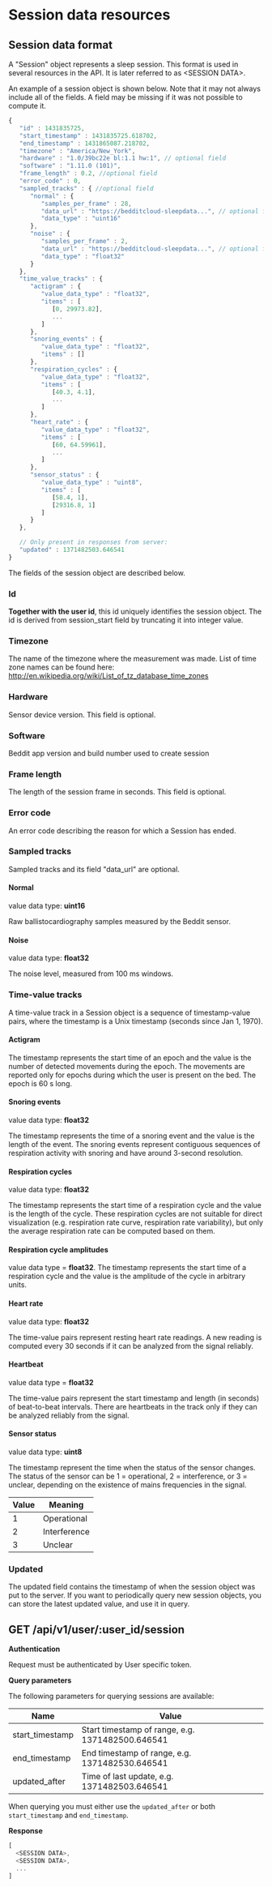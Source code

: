 # Session data resources

## Session data format

A "Session" object represents a sleep session. This
format is used in several resources in the API. It is later referred to as
\<SESSION DATA\>.

An example of a session object is shown below. Note that it may not always include
all of the fields. A field may be missing if it was not possible to compute it.

```javascript
{
   "id" : 1431835725,
   "start_timestamp" : 1431835725.618702,
   "end_timestamp" : 1431865087.218702,
   "timezone" : "America/New_York",
   "hardware" : "1.0/39bc22e bl:1.1 hw:1", // optional field
   "software" : "1.11.0 (101)",
   "frame_length" : 0.2, //optional field
   "error_code" : 0,
   "sampled_tracks" : { //optional field
      "normal" : {
         "samples_per_frame" : 28,
         "data_url" : "https://bedditcloud-sleepdata...", // optional field
         "data_type" : "uint16"
      },
      "noise" : {
         "samples_per_frame" : 2,
         "data_url" : "https://bedditcloud-sleepdata...", // optional field
         "data_type" : "float32"
      }
   },
   "time_value_tracks" : {
      "actigram" : {
         "value_data_type" : "float32",
         "items" : [
            [0, 29973.82],
            ...
         ]
      },
      "snoring_events" : {
         "value_data_type" : "float32",
         "items" : []
      },
      "respiration_cycles" : {
         "value_data_type" : "float32",
         "items" : [
            [40.3, 4.1],
            ...
         ]
      },
      "heart_rate" : {
         "value_data_type" : "float32",
         "items" : [
            [60, 64.59961],
            ...
         ]
      },
      "sensor_status" : {
         "value_data_type" : "uint8",
         "items" : [
            [58.4, 1],
            [29316.8, 1]
         ]
      }
   },

   // Only present in responses from server:
   "updated" : 1371482503.646541
}
```

The fields of the session object are described below.

### Id

**Together with the user id**, this id uniquely identifies the session object.
The id is derived from session_start field by truncating it into integer value.

### Timezone

The name of the timezone where the measurement was made. List of time zone names
can be found here: http://en.wikipedia.org/wiki/List_of_tz_database_time_zones

### Hardware

Sensor device version. This field is optional.

### Software

Beddit app version and build number used to create session

### Frame length

The length of the session frame in seconds. This field is optional.

### Error code

An error code describing the reason for which a Session has ended.

### Sampled tracks

Sampled tracks and its field "data_url" are optional.

#### Normal

value data type: **uint16**

Raw ballistocardiography samples measured by the Beddit sensor.

#### Noise

value data type: **float32**

The noise level, measured from 100 ms windows.

### Time-value tracks

A time-value track in a Session object is a sequence of timestamp-value pairs,
where the timestamp is a Unix timestamp (seconds since Jan 1, 1970).

#### Actigram

The timestamp represents the start time of an epoch and the value is the number
of detected movements during the epoch. The movements are reported only for
epochs during which the user is present on the bed. The epoch is 60 s long.

#### Snoring events

value data type: **float32**

The timestamp represents the time of a snoring event and the value is the
length of the event. The snoring events represent contiguous sequences of
respiration activity with snoring and have around 3-second resolution.

#### Respiration cycles

value data type: **float32**

The timestamp represents the start time of a respiration cycle and the value
is the length of the cycle. These respiration cycles are not suitable for
direct visualization (e.g. respiration rate curve, respiration rate variability),
but only the average respiration rate can be computed based on them.

#### Respiration cycle amplitudes

value data type = **float32**.
The timestamp represents the start time of a respiration cycle and the value is the amplitude of the cycle in arbitrary units.

#### Heart rate

value data type: **float32**

The time-value pairs represent resting heart rate readings. A new reading is
computed every 30 seconds if it can be analyzed from the signal reliably.

#### Heartbeat

value data type = **float32**

The time-value pairs represent the start timestamp and length (in seconds) of beat-to-beat intervals. There are heartbeats in the track only if they can be analyzed reliably from the signal.

#### Sensor status

value data type: **uint8**

The timestamp represent the time when the status of the sensor changes. The status
of the sensor can be 1 = operational, 2 = interference, or 3 = unclear, depending
on the existence of mains frequencies in the signal.

Value | Meaning
------|--------
1     | Operational
2     | Interference
3     | Unclear

### Updated

The updated field contains the timestamp of when the session object was put to the
server. If you want to periodically query new session objects, you can store the
latest updated value, and use it in query.

## GET /api/v1/user/:user_id/session

**Authentication**

Request must be authenticated by User specific token.

**Query parameters**

The following parameters for querying sessions are available:

Name                | Value
--------------------|----------------------------------------------
start_timestamp     | Start timestamp of range, e.g. 1371482500.646541
end_timestamp       | End timestamp of range, e.g. 1371482530.646541
updated_after       | Time of last update, e.g. 1371482503.646541

When querying you must either use the `updated_after` or both `start_timestamp` and
`end_timestamp`.

**Response**

```javascript
[
  <SESSION DATA>,
  <SESSION DATA>,
  ...
]
```
